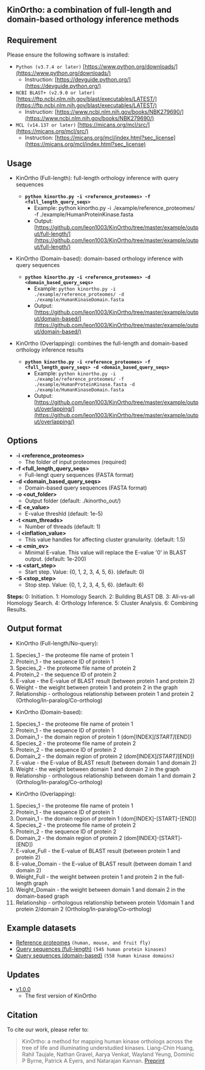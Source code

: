 ## KinOrtho: a combination of full-length and domain-based orthology inference methods

## Requirement

Please ensure the following software is installed:

- `Python (v3.7.4 or later)` [https://www.python.org/downloads/](https://www.python.org/downloads/)
	- Instruction: [https://devguide.python.org/](https://devguide.python.org/)
- `NCBI BLAST+ (v2.9.0 or later)` [https://ftp.ncbi.nlm.nih.gov/blast/executables/LATEST/](https://ftp.ncbi.nlm.nih.gov/blast/executables/LATEST/)
	- Instruction: [https://www.ncbi.nlm.nih.gov/books/NBK279690/](https://www.ncbi.nlm.nih.gov/books/NBK279690/)
- `MCL (v14.137 or later)` [https://micans.org/mcl/src/](https://micans.org/mcl/src/)
	- Instruction: [https://micans.org/mcl/index.html?sec_license](https://micans.org/mcl/index.html?sec_license)

## Usage
		
* KinOrtho (Full-length): full-length orthology inference with query sequences
	* **`python kinortho.py -i <reference_proteomes> -f <full_length_query_seqs>`**
		* Example: python kinortho.py -i ./example/reference_proteomes/ -f ./example/HumanProteinKinase.fasta
		* Output: [https://github.com/leon1003/KinOrtho/tree/master/example/output/full-length/](https://github.com/leon1003/KinOrtho/tree/master/example/output/full-length/)
		
* KinOrtho (Domain-based): domain-based orthology inference with query sequences
	* **`python kinortho.py -i <reference_proteomes> -d <domain_based_query_seqs>`**
		* Example: `python kinortho.py -i ./example/reference_proteomes/ -d ./example/HumanKinaseDomain.fasta`
		* Output: [https://github.com/leon1003/KinOrtho/tree/master/example/output/domain-based/](https://github.com/leon1003/KinOrtho/tree/master/example/output/domain-based/)

* KinOrtho (Overlapping): combines the full-length and domain-based orthology inference results
	* **`python kinortho.py -i <reference_proteomes> -f <full_length_query_seqs> -d <domain_based_query_seqs>`**
		* Example: `python kinortho.py -i ./example/reference_proteomes/ -f ./example/HumanProteinKinase.fasta -d ./example/HumanKinaseDomain.fasta`
		* Output: [https://github.com/leon1003/KinOrtho/tree/master/example/output/overlapping/](https://github.com/leon1003/KinOrtho/tree/master/example/output/overlapping/)

## Options

* **-i <reference_proteomes>**
	* The folder of input proteomes (required)
* **-f <full_length_query_seqs>**
	* Full-lengt query sequences (FASTA format)
* **-d <domain_based_query_seqs>**
	* Domain-based query sequences (FASTA format)
* **-o <out_folder>**
	* Output folder (default: ./kinortho_out/)
* **-E <e_value>**
	* E-value threshld (default: 1e-5)
* **-t <num_threads>**
	* Number of threads (default: 1)
* **-I <inflation_value>**
	* This value handles for affecting cluster granularity. (default: 1.5)
* **-e <min_ev>**
	* Minimal E-value. This value will replace the E-value '0' in BLAST output. (default: 1e-200)
* **-s <start_step>**
	* Start step. Value: {0, 1, 2, 3, 4, 5, 6}. (default: 0)
* **-S <stop_step>**
	* Stop step. Value: {0, 1, 2, 3, 4, 5, 6}. (default: 6)

**Steps:**
0: Initiation.
1: Homology Search.
2: Building BLAST DB.
3: All-vs-all Homology Search.
4: Orthology Inference.
5: Cluster Analysis.
6: Combining Results.

## Output format

* KinOrtho (Full-length/No-query):
1. Species_1 - the proteome file name of protein 1
2. Protein_1 - the sequence ID of protein 1
3. Species_2 - the proteome file name of protein 2
4. Protein_2 - the sequence ID of protein 2
5. E-value - the E-value of BLAST result (between protein 1 and protein 2)
6. Weight - the weight between protein 1 and protein 2 in the graph
7. Relationship - orthologous relationship between protein 1 and protein 2 (Ortholog/In-paralog/Co-ortholog)

* KinOrtho (Domain-based):
1. Species_1 - the proteome file name of protein 1
2. Protein_1 - the sequence ID of protein 1
3. Domain_1 - the domain region of protein 1 (dom[INDEX]_[START]_[END])
4. Species_2 - the proteome file name of protein 2
5. Protein_2 - the sequence ID of protein 2
6. Domain_2 - the domain region of protein 2 (dom[INDEX]_[START]_[END])
7. E-value - the E-value of BLAST result (between domain 1 and domain 2)
8. Weight - the weight between domain 1 and domain 2 in the graph
9. Relationship - orthologous relationship between domain 1 and domain 2 (Ortholog/In-paralog/Co-ortholog)

* KinOrtho (Overlapping):
1. Species_1 - the proteome file name of protein 1
2. Protein_1 - the sequence ID of protein 1
3. Domain_1 - the domain region of protein 1 (dom[INDEX]-[START]-[END])
4. Species_2 - the proteome file name of protein 2
5. Protein_2 - the sequence ID of protein 2
6. Domain_2 - the domain region of protein 2 (dom[INDEX]-[START]-[END])
7. E-value_Full - the E-value of BLAST result (between protein 1 and protein 2)
8. E-value_Domain - the E-value of BLAST result (between domain 1 and domain 2)
9. Weight_Full - the weight between protein 1 and protein 2 in the full-length graph
10. Weight_Domain - the weight between domain 1 and domain 2 in the domain-based graph
11. Relationship - orthologous relationship between protein 1/domain 1 and protein 2/domain 2 (Ortholog/In-paralog/Co-ortholog)

## Example datasets

* [Reference proteomes](https://github.com/leon1003/KinOrtho/tree/master/example/reference_proteomes) `(human, mouse, and fruit fly)`
* [Query sequences (full-length)](https://github.com/leon1003/KinOrtho/blob/main/example/HumanProteinKinase.fasta) `(545 human protein kinases)`
* [Query sequences (domain-based)](https://github.com/leon1003/KinOrtho/blob/main/example/HumanKinaseDomain.fasta) `(558 human kinase domains)`

## Updates

* [v1.0.0](https://github.com/leon1003/KinOrtho/tree/master/version/v1.0.0/)
	* The first version of KinOrtho

## Citation

To cite our work, please refer to:

> KinOrtho: a method for mapping human kinase orthologs across the tree of life and illuminating understudied kinases. Liang-Chin Huang, Rahil Taujale, Nathan Gravel, Aarya Venkat, Wayland Yeung, Dominic P Byrne, Patrick A Eyers, and Natarajan Kannan. [Preprint](https://www.biorxiv.org/content/10.1101/2021.03.05.434161v1)
